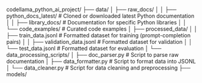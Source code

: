 codellama_python_ai_project/
├── data/
│   ├── raw_docs/
│   │   ├── python_docs_latest/  # Cloned or downloaded latest Python documentation
│   │   ├── library_docs/         # Documentation for specific Python libraries
│   │   └── code_examples/        # Curated code examples
│   ├── processed_data/
│   │   ├── train_data.jsonl      # Formatted dataset for training (prompt-completion pairs)
│   │   ├── validation_data.jsonl # Formatted dataset for validation
│   │   └── test_data.jsonl       # Formatted dataset for evaluation
│   └── data_processing_scripts/
│       ├── doc_parser.py         # Script to parse raw documentation
│       ├── data_formatter.py     # Script to format data into JSONL
│       └── data_cleaner.py       # Script for data cleaning and preprocessing
├── models/